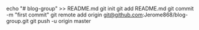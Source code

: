 echo "# blog-group" >> README.md
git init
git add README.md
git commit -m "first commit"
git remote add origin git@github.com:Jerome868/blog-group.git
git push -u origin master
                
